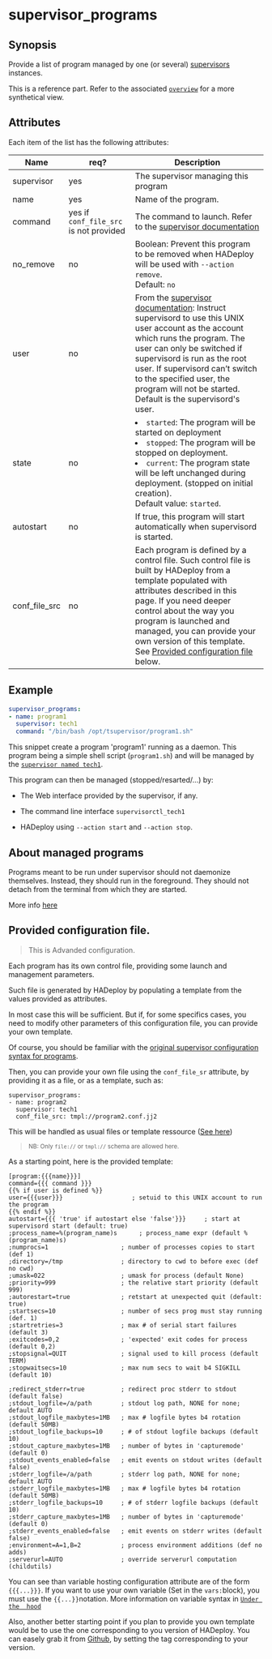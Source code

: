 # supervisor_programs

## Synopsis

Provide a list of program managed by one (or several) [supervisors](./supervisors) instances.

This is a reference part. Refer to the associated [`overview`](./supervisor_overview) for a more synthetical view.

## Attributes

Each item of the list has the following attributes:

Name | req? | 	Description
--- | ---  | ---
supervisor|yes|The supervisor managing this program
name|yes|Name of the program.
command|yes if `conf_file_src` is not provided|The command to launch. Refer to the [supervisor documentation](http://supervisord.org/configuration.html#program-x-section-values)
no_remove|no|Boolean: Prevent this program to be removed when HADeploy will be used with `--action remove`.<br>Default: `no`
user|no|From the [supervisor documentation](http://supervisord.org/configuration.html#program-x-section-values): Instruct supervisord to use this UNIX user account as the account which runs the program. The user can only be switched if supervisord is run as the root user. If supervisord can’t switch to the specified user, the program will not be started.<br>Default is the supervisord's user.
state|no|<lu><li>`started`: The program will be started on deployment</li><li>`stopped`: The program will be stopped on deployment.</li><li>`current`: The program state will be left unchanged during deployment. (stopped on initial creation).</li></ul>Default value: `started`.
autostart|no|If true, this program will start automatically when supervisord is started.
conf_file_src|no|Each program is defined by a control file. Such control file is built by HADeploy from a template populated with attributes described in this page. If you need deeper control about the way you program is launched and managed, you can provide your own version of this template. See [Provided configuration file](#provided-configuration-file) below.

## Example

```yaml
supervisor_programs:
- name: program1
  supervisor: tech1
  command: "/bin/bash /opt/tsupervisor/program1.sh"
```
This snippet create a program 'program1' running as a daemon. This program being a simple shell script (`program1.sh`) and will be managed by the [`supervisor named tech1`](./supervisors/#example).

This program can then be managed (stopped/resarted/...) by:

- The Web interface provided by the supervisor, if any.

- The command line interface `supervisorctl_tech1`

- HADeploy using `--action start` and `--action stop`.

## About managed programs

Programs meant to be run under supervisor should not daemonize themselves. Instead, they should run in the foreground. They should not detach from the terminal from which they are started.

More info [here](http://supervisord.org/subprocess.html#nondaemonizing-of-subprocesses)


## Provided configuration file.

> This is Advanded configuration.

Each program has its own control file, providing some launch and management parameters.

Such file is generated by HADeploy by populating a template from the values provided as attributes.

In most case this will be sufficient. But if, for some specifics cases, you need to modify other parameters of this configuration file, you can provide your own template.

Of course, you should be familiar with the [original supervisor configuration syntax for programs](http://supervisord.org/configuration.html#program-x-section-settings).

Then, you can provide your own file using the `conf_file_sr` attribute, by providing it as a file, or as a template, such as:
```
supervisor_programs:
- name: program2
  supervisor: tech1
  conf_file_src: tmpl://program2.conf.jj2
```
This will be handled as usual files or template ressource ([See here](../files/files#schemes))
 
> <sub>NB: Only `file://` or `tmpl://` schema are allowed here.</sub>

As a starting point, here is the provided template:

```
[program:{{{name}}}]
command={{{ command }}}
{{% if user is defined %}}
user={{{user}}}                   ; setuid to this UNIX account to run the program
{{% endif %}}
autostart={{{ 'true' if autostart else 'false'}}}     ; start at supervisord start (default: true)
;process_name=%(program_name)s      ; process_name expr (default %(program_name)s)
;numprocs=1                    ; number of processes copies to start (def 1)
;directory=/tmp                ; directory to cwd to before exec (def no cwd)
;umask=022                     ; umask for process (default None)
;priority=999                  ; the relative start priority (default 999)
;autorestart=true              ; retstart at unexpected quit (default: true)
;startsecs=10                  ; number of secs prog must stay running (def. 1)
;startretries=3                ; max # of serial start failures (default 3)
;exitcodes=0,2                 ; 'expected' exit codes for process (default 0,2)
;stopsignal=QUIT               ; signal used to kill process (default TERM)
;stopwaitsecs=10               ; max num secs to wait b4 SIGKILL (default 10)

;redirect_stderr=true          ; redirect proc stderr to stdout (default false)
;stdout_logfile=/a/path        ; stdout log path, NONE for none; default AUTO
;stdout_logfile_maxbytes=1MB   ; max # logfile bytes b4 rotation (default 50MB)
;stdout_logfile_backups=10     ; # of stdout logfile backups (default 10)
;stdout_capture_maxbytes=1MB   ; number of bytes in 'capturemode' (default 0)
;stdout_events_enabled=false   ; emit events on stdout writes (default false)
;stderr_logfile=/a/path        ; stderr log path, NONE for none; default AUTO
;stderr_logfile_maxbytes=1MB   ; max # logfile bytes b4 rotation (default 50MB)
;stderr_logfile_backups=10     ; # of stderr logfile backups (default 10)
;stderr_capture_maxbytes=1MB   ; number of bytes in 'capturemode' (default 0)
;stderr_events_enabled=false   ; emit events on stderr writes (default false)
;environment=A=1,B=2           ; process environment additions (def no adds)
;serverurl=AUTO                ; override serverurl computation (childutils)

```

You can see than variable hosting configuration attribute are of the form `{{{...}}}`. If you want to use your own variable (Set in the `vars:`block), you must use the `{{...}}`notation. More information on variable syntax in [`Under the  hood`](../../more/under_the_hood.md)

Also, another better starting point if you plan to provide you own template would be to use the one corresponding to you version of HADeploy. 
You can easely grab it from [Github](https://github.com/BROADSoftware/HADeploy), by setting the tag corresponding to your version.



